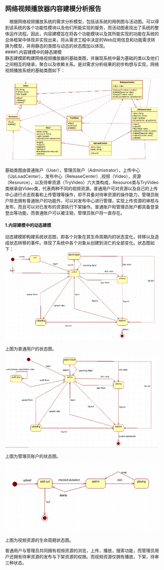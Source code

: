 ##            网络视频播放器内容建模分析报告 
&emsp;根据网络视频播放系统的需求分析模型，包括该系统的用例图与活动图。可以得到该系统的各个功能性模块以及他们所能实现的服务，而活动图表现出了系统的整体运作流程。因此，内容建模旨在将各个功能模块以及其所能实现的功能在系统的总体框架中体现并实现出来，将从需求工程中决定的Web应用信息和功能需求转换为模型，并用静态的类图与动态的状态图加以体现。  
####1.内容建模中的静态建模  
​        静态建模即构建网络视频播放器的基础类图，并展现系统中最为基础的类以及他们之间相互的继承，聚合以及依赖关系。是对需求分析结果的初步构想与实现，网络视频播放系统的基础类图如下：

![捕获1](Picture\捕获1.PNG)

基础类图由普通账户（User），管理员账户（Administrator），上传中心（UpLoadCenter），发布中心（ReleaseCenter）,视频（Video），资源（Resource），以及待审资源（TryVideo）六大类构成，Resource类与TryVideo类继承自Video类，代表两种不同的视频资源。普通用户可对资源以及自己的上传中心进行点击观看和上传管理等操作，却不具备对待审资源的操作能力，管理员账户除去拥有普通账户的功能外，可以对发布中心进行管理，实现上传资源的审核与发布，而且可以对已发布的资源执行下架操作。普通账户和管理员账户都具备登录登出等功能，而普通账户可以被注销，管理员账户将一直存在。

#### 1.内容建模中的动态建模

​        动态建模即构建系统状态图，即各个对象在其生命周期内的状态变化，转移以及造成状态转移的事件。体现了系统中各个对象从创建到消亡的全部变化。状态图如下：![捕获2](Picture\捕获2.PNG)

上图为普通用户的状态图。

![捕获3](Picture\捕获3.PNG)

上图为管理员账户的状态图。

![捕获4](Picture\捕获4.PNG)

上图为视频资源的生命周期状态图。

普通用户与管理员共同拥有视频资源的浏览，上传，播放，搜索功能，而管理员用户还拥有待审资源的发布与下架资源的权限。而视频资源仅拥有播放，下架，待审三种状态。